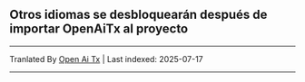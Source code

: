 ## Otros idiomas se desbloquearán después de importar OpenAiTx al proyecto

---

Tranlated By [Open Ai Tx](https://github.com/OpenAiTx/OpenAiTx) | Last indexed: 2025-07-17

---